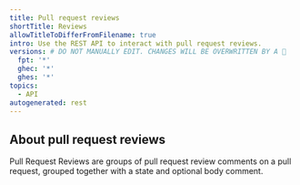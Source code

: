 ```yaml
---
title: Pull request reviews
shortTitle: Reviews
allowTitleToDifferFromFilename: true
intro: Use the REST API to interact with pull request reviews.
versions: # DO NOT MANUALLY EDIT. CHANGES WILL BE OVERWRITTEN BY A 🤖
  fpt: '*'
  ghec: '*'
  ghes: '*'
topics:
  - API
autogenerated: rest
---
```


## About pull request reviews

Pull Request Reviews are groups of pull request review comments on a pull request, grouped together with a state and optional body comment.

<!-- Content after this section is automatically generated -->
